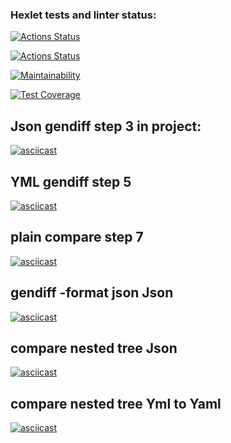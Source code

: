 ### Hexlet tests and linter status:

[![Actions Status](https://github.com/AksiDimon/frontend-project-46/workflows/hexlet-check/badge.svg)](https://github.com/AksiDimon/frontend-project-46/actions)

[![Actions Status](https://github.com/AksiDimon/frontend-project-46/actions/workflows/linter-check.yml/badge.svg)](https://github.com/AksiDimon/frontend-project-46/actions/workflows/linter-check.yml)

[![Maintainability](https://api.codeclimate.com/v1/badges/d3568eef20d1627e9353/maintainability)](https://codeclimate.com/github/AksiDimon/frontend-project-46/maintainability)

[![Test Coverage](https://api.codeclimate.com/v1/badges/d3568eef20d1627e9353/test_coverage)](https://codeclimate.com/github/AksiDimon/frontend-project-46/test_coverage)

## Json gendiff step 3 in project:

[![asciicast](https://asciinema.org/a/eN6slWFryzZukgNHEfsZJGZNe.svg)](https://asciinema.org/a/eN6slWFryzZukgNHEfsZJGZNe)

## YML gendiff step 5

[![asciicast](https://asciinema.org/a/dAhReYLnMgrjyXgzvwwf5IIT2.svg)](https://asciinema.org/a/dAhReYLnMgrjyXgzvwwf5IIT2)

## plain compare step 7

[![asciicast](https://asciinema.org/a/gh72HIuLlIh3bCTXPgPuz6TlG.svg)](https://asciinema.org/a/gh72HIuLlIh3bCTXPgPuz6TlG)

## gendiff -format json Json

[![asciicast](https://asciinema.org/a/efIrz6AuRWTGmK4zSRJV80MyB.svg)](https://asciinema.org/a/efIrz6AuRWTGmK4zSRJV80MyB)

## compare nested tree Json

[![asciicast](https://asciinema.org/a/i1yapLTjbm9Xqy7jCFYWWZnlv.svg)](https://asciinema.org/a/i1yapLTjbm9Xqy7jCFYWWZnlv)

## compare nested tree Yml to Yaml

[![asciicast](https://asciinema.org/a/avZnAriOLwauKcbDKYaRGWE1n.svg)](https://asciinema.org/a/avZnAriOLwauKcbDKYaRGWE1n)
